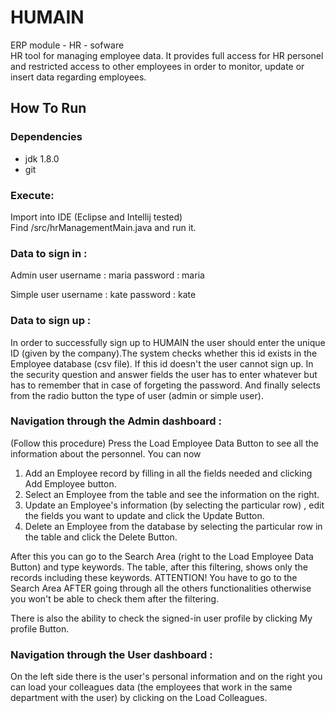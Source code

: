 # HUMAIN
ERP module - HR - sofware<br>
HR tool for managing employee data. It provides full access for HR personel and restricted access to other employees in order to monitor, update or insert data regarding employees.

## How To Run

### Dependencies
* jdk 1.8.0
* git

### Execute:

Import into IDE (Eclipse and Intellij tested)<br>
Find /src/hrManagementMain.java and run it.

### Data to sign in :

Admin user
username : maria
password : maria

Simple user
username : kate
password : kate

### Data to sign up :

In order to successfully sign up to HUMAIN the user should enter the unique ID (given by the company).The system checks whether this id exists in the Employee database (csv file). If this id doesn't the user cannot sign up. 
In the security question and answer fields the user has to enter whatever but has to remember that in case of forgeting the password.
And finally selects from the radio button the type of user (admin or simple user).

### Navigation through the Admin dashboard :

(Follow this procedure)
Press the Load Employee Data Button to see all the information about the personnel.
You can now
1. Add an Employee record by filling in all the fields needed and clicking Add Employee button.
2. Select an Employee from the table and see the information on the right.
3. Update an Employee's information (by selecting the particular row) , edit the fields you want to update and click the Update Button.
4. Delete an Employee from the database by selecting the particular row in the table and click the Delete Button.


After this you can go to the Search Area (right to the Load Employee Data Button) and type keywords. The table, after this filtering, shows only the records including these keywords. 
ATTENTION! You have to go to the Search Area AFTER going through all the others functionalities otherwise you won't be able to check them after the filtering.

There is also the ability to check the signed-in user profile by clicking My profile Button.

### Navigation through the User dashboard :

On the left side there is the user's personal information and on the right you can load your colleagues data (the employees that work in the same department with the user) by clicking on the Load Colleagues. 




